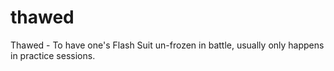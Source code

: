 # thawed
Thawed - To have one's Flash Suit un-frozen in battle, usually only happens in practice sessions.

